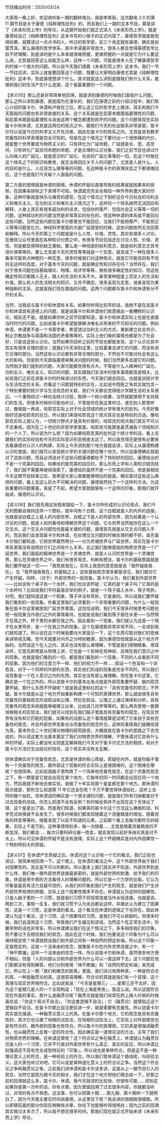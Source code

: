 节目播出时间：2020/03/24

大家周一晚上好，欢迎收听新一期的翻转电台，我是李厚辰，这次翻电 2.0 的第 11 期节目是关于康德《纯粹理性批判》的，而且我们上一期的文本节目，算是讲了《未来形而上学》的导论，从这期开始我们就正式进入《未来形而上学》，就是康德给自己《纯粹理性批判》这本书写的小册子的正式内容了，康德哲学就是我觉得如果，就算读过一点点书的人，听过的哲学家，前三个肯定就有康德，确实是如雷贯耳。那么康德的哲学体系，其中术语量非常庞大，很多人都会觉得康德哲学比较不好理解，到底讲的是什么本来就很难把握，更难把握的一点就是它为什么要这么说，尤其是回答这么说能怎么样，这样一个问题，可能是很多人在了解康德哲学的时候一个很大的问题。所以说今天我们顺着《未来形而上学》这本书，我们一节一节往后讲，实际上就是要回答这个问题，既要让大家明白康德尤其是《纯粹理性批判》这本书，到底康德想讲个什么，其次就是这么讲到底跟我们有什么关系，能够和我们的生活产生什么连接，这个是最重要的一个问题。

【讲义05】那么还是非常简单地回溯，就是讲到康德的时候我们面临什么问题。那么之所以讲到康德，就是因为在漫长的、我们在康德之前的介绍过程中，我们核心介绍的笛卡尔、休谟和卢梭在三位。那么这三位的哲学史上推进，其实和我们今天面临的问题也有非常直接的关系，这个关系就是在启蒙末期面临着理性的问题，和启蒙末期面临着理性与自由这两个概念都遭到败坏的问题。这个问题体现在实际笛卡尔和休谟，尤其是这两位的观点之中，跟我们今天的社会联系非常紧密，笛卡尔可以说是今日的科学主义开先河者。因此在笛卡尔的体系之内，尤其是具有数学完备性的科学真理是完全可知的。但是在这个情况之下要付出一个很惨痛的代价，就是整个世界要成为物质主义的，只有转化为广延命题，广延就是长、宽、高空间，只有转化广延空间命题的命题，才是合理的认识对象，我们之前节目也讲过什么叫做人的广延化，就是意识的广延化、社会的广延化等等的一切，在这个时候在这个体系之下的知识和教育，就无法再回应关于人的问题了，尤其是人是什么、人的目的是什么、人应该怎么做等等的问题，在这种笛卡尔的真理状态之下都很难回应，这个也是我们今天每个人面临的问题。

第二方面的困境就是休谟的困境，休谟的怀疑论直接导致的结果就是因果率的排除，在因果率排除之下真理不可知。休谟就完完全全相信一种外界刺激大家的印象，这种印象就是快乐与痛苦的感受，在这个情况之下刚好迎合今日社会的功利主义和唯乐主义，在功利主义和唯乐主义情况之下，这样的一个体系赫然无法回应和解释，人身上其实有很多超功利的诉求，包括你的尊严、包括社会正义等等一切的问题，这种超功利的问题当然是非常真实的存在的。但这种休谟的体系就不能回应这些问题。当然这些问题在笛卡尔那里也不能回应，当我们不能把尊严、不能把正义等等问题变化为，神经科学里面的大脑广延感受的时候，这些问题依然无法回答和解释。所以今天的第三个问题就是什么人性、价值、灵性，其实有很多人讨论，在微信公众号里面在各种知识付费之中，有很多节目包括还在讨论人性、价值、灵性。但是都显得特别缺乏基础，要么是一种彻底的权利意志，就是权利意志尤其号讲价值等等的，要么尤其是今天的灵性等等就是一个玄思，就变成了一种在很多人看来可能有点神棍的一种玄思，很多时候我们对这种观点，就是它可能信则有不信则无这样的态度，对于基本今天的问题，就是确定性知识存在吗？当然存在，我们对于很多问题包括基础理论、物理、经济学等等，拥有很多确定性的知识。但这些确定性知识都跟人无关，跟人的生活的关系不大，甚至某种程度上否定人的生活和价值。那么和人的生活相关的知识，又并不确定。很多呈现为玄思，或者呈现为某种独断的主张，这就是我们现在面临的问题。这两个问题都与笛卡尔和休谟有分不开的关系。

当然，当我说与笛卡尔和休谟有关系。如果你听得比较早的话，我绝不是在说笛卡尔和休谟具有道德上的问题，就是说笛卡尔和休谟他们故意搞出一套糟糕的认识论，相反还不是。就是如果你听之前节目都知道，笛卡尔和休谟实际上也是在直面当时时代的问题，比如说笛卡尔希望能够解决唯名论带来的不可知论的问题。例如休谟，休谟更不是一个书斋学者，希望透过功利主义的方式，重新建立社会共识，制止宗教战争与英国和法国的矛盾等等的，实际上他们做的事情也都是为了社会好，只是说这些认识论。当然如果你回听之前的节目也都能发现，这个认识论其中其实有很多合理的部分；就我们今天讲到这里，比较着重去讲它的问题，而没有讲它合理的部分。当然这些认识论都有非常合理的部分，不然也不可能对社会有这么大的影响。但是到今天面临康德来解决问题的时候，我们当然更多去提它的问题。当然刚才我们提到的问题，大家可能都觉得有点大，不管是什么人精神的广延化、功利主义、唯乐主义，知识的问题，其实跟我们生活中的很多事情都高度相关，比如说我们之前在讲笛卡尔的时候讲过的东西，今天我们就会回应。也就是说统计学与生活信念的关系。你看这个问题就特别的实在，比如说中西医之争其实就包含一个特别重要的统计学与生活信念的关联，我们今天都会觉得统计学跟生活的关系很近。一个事情经过一种社会统计过程，取得一个统计结果，当然就能够用于支持我们的生活。但很多时候你可能也听过，不管是你在我这里听过，或在别人那里听过，像我就一再说，哈耶克实际上对于社会领域的统计学有很大的批判。今天好像刚好还是哈耶克的忌日，所以我们来提哈耶克这个观点其实也是特别的合适。像哈耶克实际上就认为，一切统计野点才是具有价值的，哈耶克的观点我们其实不可以不去重视，因为在二十世纪的非哲学家里面，哈耶克可能算是最贯通各个领域知识的一个人了。所以说为什么呢？因为如果哈耶克真的批判这个统计学的话，看上去跟我们的实际经验和今天的实际意识形态相差太远了。所以我觉得还是很有必要来去看康德对认识人的构建，实际上今天讲到那个地方我就会讲，实际上从康德构建认识的里面，我们就可以发现统计学的关键问题在哪个地方。所以说康德确实就面对了这些问题，而且必须说对于这些问题康德都给予了特别好的回应，康德给出的不是一个完美的回应。如果给的是完美的回应的，那么形而上学和人类知识就完结了，我们就不需要再继续探索了。康德给的虽然不是一个完美的回应。但是我相信今天这期节目结束之后，我希望大家心里都能够明白的就是，确实面对这些这么麻烦的问题，看上去这么巨大不可解决的问题，康德居然找了一个这样的方法，为这些重要的问题奠基，真是了不起，希望大家就能够有一个这样的印象，那我们就开始讲，康德的认识论。

【讲义06】我们首先用这张图来描绘一下，笛卡尔所形成的认识论观点，我们今天的图都会维持这样一个图标，就中间有个白框，这个白框就是人的内外的连接。也就是说白框之上是人的内部世界，白框之下是人的外部世界，因为如果是一个认识论的问题，就是人如何看待和理解世界这个问题，它与世界当然就存在这么一个交叉点，这个交叉点问题恰恰是最关键的问题，康德首先就是从交叉点问题入手的，而且我们会发现笛卡尔和休谟，在处理交叉问题的时候处理的都不好。首先笛卡尔我们都知道，它把世界截然两分——分为灵魂世界与广延世界。其实在笛卡尔体系里面没有说明白它们之间有什么关系，总之我们能够面临的物质世界是一个广延世界，我们面临的精神世界是一个灵魂世界，就是人认识的世界是一个灵魂世界。那么在灵魂世界之中，我们有很多观念、判断和想法，笛卡尔的基础思路就是我们要怀疑这一切——「我思故我在」，实际上我思的意思就是说「我怀疑故我在」，在「我怀疑故我在」的基础之上，这些基础观念很多都是谬见，我们就对它产生怀疑。同样，（对于）外部世界的一般现象，笛卡尔认为，我们看到外部世界——比如说有个桌子有一个水杯，我们也应该怀疑：它真的是个桌子吗？它真的是个水杯吗？比如说我们平时最喜欢举的例子，就是一个筷子插入水中，筷子弯折。对吧。我们就知道这是一个假象，筷子并没有弯折，它是直的。所以说我们要怀疑我们看到的一些现象。你看这里我们必须看到一个非常重要的问题，为什么一般现象在笛卡尔这里被放到广延世界里面，这恰恰说明，我们今天很多时候思考问题也把一般现象当作我们之外的事情看待。也就是说我们看到筷子插在水里——当然筷子在我之外，杯子里的水都在我之外。因此看到一个现象，我们就认为这是一个筷子在水里弯折，是一个在我之外的现象。这个在康德那非常非常不同，一会讲到我们就知道了。所以说在这个时候我要向大家提示一下，这个东西可能对我们的思维来讲熟视无睹。但今天就要对内外之分特别敏感，因为康德恰恰就是从这个地方开始的。当然说这个在人之内，其实也没有那么难理解，不管是我们用眼睛看、用耳朵听，它首先即使是从物理上讲，它也是一个反映在视神经、反映在我们意识之中的现象。也就是我们看到的一切，都是我们看到的一个现象，不同的人会看到不同的现象。因为他们的注意力不一样、他们的视力不一样……假设一个色盲和一个非色盲，对于一个同样的外部的东西，其实他们形成的现象是完全不同的。所以我们说现象是一个在人意识之内的东西，其实也没有那么难理解。但在笛卡尔这里，它确实是一个在之外的。所以说笛卡尔的基本出发点就是外部现象要怀疑、脑内观念要怀疑。那什么东西不怀疑呢？就是我这里标红的这个「具有完备性的观念」不怀疑。笛卡尔就是从这个地方开始重新构建一个可知的真理世界。那么就由很多具有完备性的基础观念形成假设和公理，然后在假设、公理之上通过演绎和分析，具有完备性的观念系统就能够被建立出来，比如说几何学等等的。那么再去使用一套跟培根相关的实验法，我们就可以找到在我们脑子里面具有完备性的观念，在现实世界有没有和它匹配的现象。如果有的话那么这个事情就算是证明了它来自于具有完备性的观念，并且外部世界现象也与完备性的观念符合。这样的事情我们就确信其为真，基本符合二十世纪理论物理的研究路径，大概就是在笛卡尔的思路之下去完成的。所以说这套方法基本奠定了我们对物质世界的理解，不管休谟对它具有什么样的怀疑，实际上都没有太彻底瓦解掉我们今天对于笛卡尔式方法的相信，和对于笛卡尔方法衍生出结论的信任，这个其实并没有太瓦解。

但休谟确实对于完备性观念，尤其是休谟的核心质疑，质疑在内外，就是你脑子里有一个完备性的观念，跟外部这个现象的符合实际上是很困难的。这个困难在哪呢？也很简单。比如说我脑子里构筑了一个简单地完备性观念，在这个完备性观念之下，有一颗星星它就会出现在某个地方，它每年的同一时间都会出现在同一个地方，然后我就不断地去做实验，我做了十年实验那个星星都在那个地方。那休谟的观点就是，那你怎么知道第 11 年它还会在呢？千万不要觉得休谟抬杠，这听上去特别像个抬杠。但休谟说的确实是一个很关键的问题，就是我们所有归纳都是对于过去现象的总结，你怎么知道不会有反例？有时候反例并不出现在这个天体出了错、这个星星出了错，而是我们知道，如果真的笛卡尔这个方法这么确凿的话，科学范式转换就不会发生了。很多时候我们都发现随着这个测量精度的增加，随着视角的转变等等的，随着发现了以前不知道的元素，之前那个看上去每次都符合的结果，实际上千差万别。这种事情特别多，每一次随着……尤其是随着测量精度的不断加深，我们都会……每次只要科研仪器一改变，就会发现以前好多结论真是对不太上。所以可见休谟的怀疑不是没有道理，实际上这个怀疑确实是对内外因果性一个特别特别大的质疑。

【讲义07】在休谟产生质疑之后，休谟对这个认识有一个它的看法，我们之前也讲过，我简单地回溯一下。这个图上，在休谟的看法之中，这个外部世界由于我们对因果性的，其实是不可以判断的。所以基本上我们其实并不知道，外部世界到底什么样，我们唯一跟外部世界连接最紧密的，就是外部世界的刺激、给予我们的印象，休谟是用牛顿的方法看待人的理解问题的。所以它是一个力学的比喻，它认为印象是最具有活力且最可信的，从我们的印象到我们产生的观念，就是我们产生对外部世界规律的把握，实际上这个因果性根本不存在。休谟就认为这样的因果性，只是人脑子里的一个习惯，就是我们习惯于将恒常连接当作永恒连接。也就是说，两到三次，事情一反复，我们就习惯于认为永远都会这样，并据此认为建立了因果性，这是一个习惯，这是休谟的看法。这个看法在休谟的逻辑之下也存在。因此休谟认为这个看法，这个习惯、这个因果性的习惯，是我们不可以抵御的。但很多时候，我们会滥用这个习惯，导致我们产生偏见和谬误。当然这个在正常生活中，你要举例的话也非常多。所以休谟建议我们在这个情况之下，多多相信我们的印象，而不要过于去相信我们的观念。因此在这个时候，我们也要说这个印象为什么可以保持稳定呢？休谟就假设我们和外部之间有一种自然的预定和谐。所以这个印象一定是稳定的，这是一个没来由的信念，就像笛卡尔在内外世界连接之中，有一个「神不欺骗」这样一个没来由的信念一样。所以说笛卡尔和休谟，虽然很多地方很不相似，但是「人的内部认识和外部世界为什么可以一直这样下去」这个问题在他们那都没有得到解答，他们分别使用「神不欺骗」和「自然的预定和谐」来完成它。所以在上一期「我们和概念的距离」里面，我们讲过有两种真，一种是符合论的真，一种是融贯论的真。这很容易理解，符合论的真就是我们有一个真理，这个真理与现实世界相符合。比如说我说：「今天是星期三」……星期三还不太好，因为这个星期几是人的一个主观构造；「现在上海是黑夜」，我这么说。所以这就符合现在外面的事实。那什么是融贯论呢？融贯论就是我们经常在网上跟人吵架的时候喜欢说：「你这个观点不自洽」、「你这套逻辑不自洽」；它（融贯论）就很贴近这个逻辑自不自洽。在笛卡尔那比自洽更前进一步，就是需要有完备性。所以说笛卡尔其实首先强调，一种融贯论意义上的真。在笛卡尔那个地方，它的观念是具有完备性的，其次它也沿袭了培根的试验法，在培根的试验法上，它实际上对外部感觉也是有符合的，跟外部的现象也有符合。所以笛卡尔的真理观，它的真是很强调融贯性，也从融贯性上反推一定的符合性。因此确实是一道很实证的方法，主导了我们对物质世界的理解。在休谟这里呢？这个符合论之争在融贯上，休谟就认为融贯仅仅是人的一个习惯，它并不代表对外部世界有什么真正、真实的反应，所以休谟比较强调还不具有完全成型特征的「印象」，所以说也是某种符合。但是这不是一种理论意义上的符合，是一种经验上的符合。所以我们管休谟这个路线呢，叫经验主义。这大家也听过对吧。它可以说是某种退化意义上的符合论之争。当然这个符合论之争和融贯论之争，之前我们讲休谟和笛卡尔没多讲，这是从上一期节目引入的观念。当然它是因为跟今天的相关，我们才在这个地方把他们俩总结一下，好那之前的回溯就这么多，笛卡尔、休谟。我今天就讲的比较快，你很有可能……讲到这如果你是第一次听的话，你有点晕。因为里面回溯了过去很多内容，你就都没听过，非常的有点不熟悉。这没事，你可以把第十期……第九期、第十期听一下就明白了，因为今天我主要花时间讲康德。从这里往下呢？我会讲的很细致很细致。所以即便前面的部分你现在稍微有点晕，你往下也能够听得很明白；因为之前的回溯其实做过太多次了，所以我不想花很多时间。那我们现在就正式开始来讲《未来形而上学》导论。
